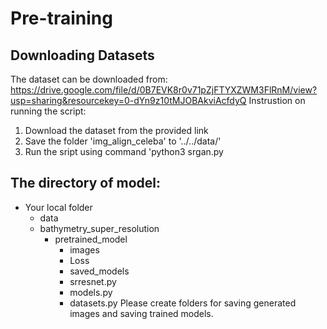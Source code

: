 # Pre-training
## Downloading Datasets
The dataset can be downloaded from: https://drive.google.com/file/d/0B7EVK8r0v71pZjFTYXZWM3FlRnM/view?usp=sharing&resourcekey=0-dYn9z10tMJOBAkviAcfdyQ
Instrustion on running the script:
1. Download the dataset from the provided link
2. Save the folder 'img_align_celeba' to '../../data/'
4. Run the sript using command 'python3 srgan.py

## The directory of model:
- Your local folder
  - data
  - bathymetry_super_resolution
    - pretrained_model
      - images
      - Loss
      - saved_models
      - srresnet.py
      - models.py
      - datasets.py
Please create folders for saving generated images and saving trained models.
